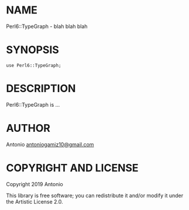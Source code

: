 # NAME

Perl6::TypeGraph - blah blah blah

# SYNOPSIS

```perl6
use Perl6::TypeGraph;
```

# DESCRIPTION

Perl6::TypeGraph is ...

# AUTHOR

Antonio <antoniogamiz10@gmail.com>

# COPYRIGHT AND LICENSE

Copyright 2019 Antonio

This library is free software; you can redistribute it and/or modify it under the Artistic License 2.0.
